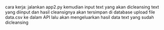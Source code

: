 cara kerja:
jalankan app2.py
kemudian input text yang akan dicleansing
text yang diinput dan hasil cleansignya akan tersimpan di database
upload file data.csv ke dalam API
lalu akan mengeluarkan hasil data text yang sudah dicleansing
